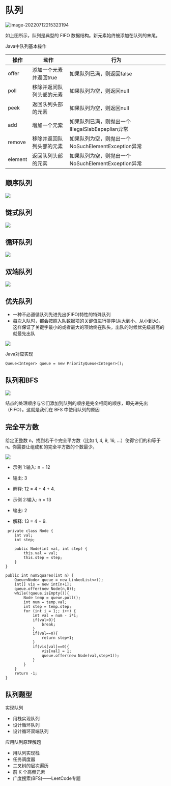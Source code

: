 # 队列

![image-20220712215323194](assets/image-20220712215323194.png)

如上图所示，队列是典型的 FIFO 数据结构。新元素始终被添加在队列的末尾。

Java中队列基本操作

| 操作    | 动作                     | 行为                                               |
| ------- | ------------------------ | -------------------------------------------------- |
| offer   | 添加一个元素并返回true   | 如果队列已满，则返回false                          |
| poll    | 移除并返问队列头部的元素 | 如果队列为空，则返回null                           |
| peek    | 返回队列头部的元素       | 如果队列为空，则返回null                           |
| add     | 增加一个元索             | 如果队列已满，则抛出一个IIIegaISlabEepeplian异常   |
| remove  | 移除并返回队列头部的元素 | 如果队列为空，则抛出一个NoSuchElementException异常 |
| element | 返回队列头部的元素       | 如果队列为空，则抛出一个NoSuchElementException异常 |

## 顺序队列

![](assets/image-20220712215823064.png)

## 链式队列

![](assets/image-20220712215839649.png)

## 循环队列

![](assets/image-20220712215910626.png)

## 双端队列

![](assets/image-20220712215939815.png)

## 优先队列

-   一种不必遵循队列先进先出(FIFO)特性的特殊队列
-   每次入队时，都会按照入队数据项的关键值进行排序(从大到小、从小到大)，这样保证了关键字最小的或者最大的项始终在队头，出队的时候优先级最高的就最先出队

![](assets/image-20220712220043398.png)

Java对应实现

```
Queue<Integer> queue = new PriorityQueue<Integer>();
```

## 队列和BFS

![](assets/image-20220712220133435.png)

结点的处理顺序与它们添加到队列的顺序是完全相同的顺序，即先进先出（FIFO）。这就是我们在 BFS 中使用队列的原因

## 完全平方数

给定正整数 n，找到若干个完全平方数（比如 1, 4, 9, 16, ...）使得它们的和等于 n。你需要让组成和的完全平方数的个数最少。

![](assets/image-20220712220259938.png)

-   示例 1:输入: n = 12
-   输出: 3 
-   解释: 12 = 4 + 4 + 4.



-   示例 2:输入: n = 13
-   输出: 2
-   解释: 13 = 4 + 9.

```
 private class Node {
    int val;
    int step;

    public Node(int val, int step) {
        this.val = val;
        this.step = step;
    }
}
```

```
public int numSquares(int n) {
    Queue<Node> queue = new LinkedList<>();
    int[] vis = new int[n+1];
    queue.offer(new Node(n,0));
    while(!queue.isEmpty()){
        Node temp = queue.poll();
        int num = temp.val;
        int step = temp.step;
        for (int i = 1;; i++) {
            int val = num - i*i;
            if(val<0){
                break;
            }
            if(val==0){
                return step+1;
            }
            if(vis[val]==0){
                vis[val] = 1;
                queue.offer(new Node(val,step+1));
            }
        }
    }
    return -1;
}
```

## 队列题型

实现队列

-   用栈实现队列
-   设计循环队列
-   设计循环双端队列

应用队列原理解题

-   用队列实现栈
-   任务调度器
-   二叉树的层次遍历
-   前 K 个高频元素
-   广度搜索(BFS)——LeetCode专题
